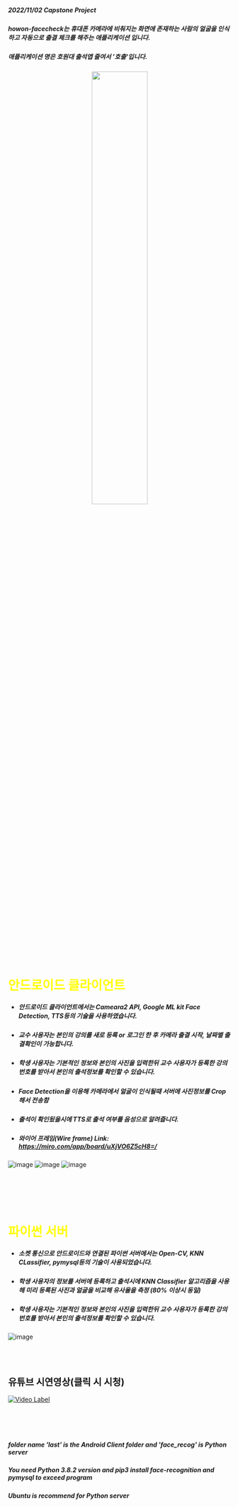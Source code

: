 ##### 2022/11/02 Capstone Project
##### howon-facecheck는 휴대폰 카메라에 비춰지는 화면에 존재하는 사람의 얼굴을 인식 하고 자동으로 출결 체크를 해주는 애플리케이션 입니다.
##### 애플리케이션 명은 호원대 출석앱 줄여서 '호출'입니다.
<p align="center">
<img src=https://user-images.githubusercontent.com/118334518/231158946-c37dc8fb-5eb1-4a99-81cf-1ecfc4b26474.png width="50%" height="50%"> </p>
</br></br>

# <span style="color:yellow">안드로이드 클라이언트</span>
+ #####  안드로이드 클라이언트에서는 Cameara2 API, Google ML kit Face Detection, TTS등의 기술을 사용하였습니다.
+ #####  교수 사용자는 본인의 강의를 새로 등록 or 로그인 한 후 카메라 출결 시작, 날짜별 출결확인이 가능합니다.
+ ##### 학생 사용자는 기본적인 정보와 본인의 사진을 입력한뒤 교수 사용자가 등록한 강의 번호를 받아서 본인의 출석정보를 확인할 수 있습니다.
+ ##### Face Detection을 이용해 카메라에서 얼굴이 인식될때 서버에 사진정보를 Crop해서 전송함
+ ##### 출석이 확인됬을시에 TTS로 출석 여부를 음성으로 알려줍니다.
+ ##### 와이어 프레임(Wire frame) Link: https://miro.com/app/board/uXjVO6Z5cH8=/

![image](https://user-images.githubusercontent.com/118334518/231157362-7d22dabd-f46e-41fe-a339-681de6080729.png)
![image](https://user-images.githubusercontent.com/118334518/231157446-af79839f-f3a6-421a-8482-02d3afa2a07a.png)
![image](https://user-images.githubusercontent.com/118334518/231157566-8da3ac72-4217-40fd-9b00-e16abbf590c9.png)

</br></br></br></br>
# <span style="color:yellow">파이썬 서버</span>
+ ##### 소켓 통신으로 안드로이드와 연결된 파이썬 서버에서는 Open-CV, KNN CLassifier, pymysql등의 기술이 사용되었습니다.
+ ##### 학생 사용자의 정보를 서버에 등록하고 출석시에 KNN Classifier 알고리즘을 사용해 미리 등록된 사진과 얼굴을 비교해 유사율을 측정 (80% 이상시 동일)
+ ##### 학생 사용자는 기본적인 정보와 본인의 사진을 입력한뒤 교수 사용자가 등록한 강의 번호를 받아서 본인의 출석정보를 확인할 수 있습니다.

![image](https://user-images.githubusercontent.com/118334518/231157268-ad188c2a-1d77-4df3-8992-c35a99636b45.png)

</br></br>

## 유튜브 시연영상(클릭 시 시청)
[![Video Label](http://img.youtube.com/vi/MNcq4fuzcE0/0.jpg)](https://youtu.be/MNcq4fuzcE0)

</br></br></br>
##### folder name 'last' is the Android Client folder and 'face_recog' is Python server
##### You need Python 3.8.2 version and pip3 install face-recognition and pymysql to exceed program
##### Ubuntu is recommend for Python server







